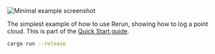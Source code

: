 <!--[metadata]
title = "Minimal example"
thumbnail = "https://static.rerun.io/minimal/0e47ac513ab25d56cf2b493128097d499a07e5e8/480w.png"
-->


<picture>
  <source media="(max-width: 480px)" srcset="https://static.rerun.io/minimal/0e47ac513ab25d56cf2b493128097d499a07e5e8/480w.png">
  <source media="(max-width: 768px)" srcset="https://static.rerun.io/minimal/0e47ac513ab25d56cf2b493128097d499a07e5e8/768w.png">
  <source media="(max-width: 1024px)" srcset="https://static.rerun.io/minimal/0e47ac513ab25d56cf2b493128097d499a07e5e8/1024w.png">
  <source media="(max-width: 1200px)" srcset="https://static.rerun.io/minimal/0e47ac513ab25d56cf2b493128097d499a07e5e8/1200w.png">
  <img src="https://static.rerun.io/minimal/0e47ac513ab25d56cf2b493128097d499a07e5e8/full.png" alt="Minimal example screenshot">
</picture>

The simplest example of how to use Rerun, showing how to log a point cloud.
This is part of the [Quick Start guide](https://www.rerun.io/docs/getting-started/rust).

```bash
cargo run --release
```
